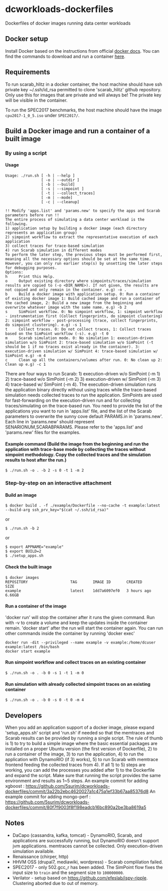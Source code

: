 # dcworkloads-dockerfiles
Dockerfiles of docker images running data center workloads

## Docker setup
Install Docker based on the instructions from official [docker docs](https://docs.docker.com/get-docker/). You can find the commands to download and run a container [here](https://docs.docker.com/engine/reference/commandline/run/).

## Requirements
To run scarab_hlitz in a docker container, the host machine should have ssh private key ~/.ssh/id_rsa permitted to clone 'scarab_hlitz' github repository.
Only use this for images that are private and will always be! The private key will be visible in the container.

To run the SPEC2017 benchmarks, the host machine should have the image `cpu2017-1_0_5.iso` under `SPEC2017/`.

## Build a Docker image and run a container of a built image

### By using a script
#### Usage
```
Usage: ./run.sh [ -h | --help ]
                [ -o | --outdir ]
                [ -b | --build]
                [ -s | --simpoint ]
                [ -t | --collect_traces]
                [ -m | --mode]
                [ -c | --cleanup]

!! Modify 'apps.list' and 'params.new' to specify the apps and Scarab parameters before run !!
The entire process of simulating a data center workload is the following.
1) application setup by building a docker image (each directory represents an application group)
2) simpoint workflow to extract the representative execution of each application
3) collect traces for trace-based simulation
4) run Scarab simulation in different modes
To perform the later step, the previous steps must be performed first, meaning all the necessary options should be set at the same time. However, you can only run earlier step(s) by unsetting the later steps for debugging purposes.
Options:
h     Print this Help.
o     Output existing directory where simpoints/traces/simulation results are copied to (-o <DIR_NAME>). If not given, the results are not copied and only remain in the container. e.g) -o .
b     Build a docker image with application setup. 0: Run a container of existing docker image 1: Build cached image and run a container of the cached image, 2: Build a new image from the beginning and overwrite whatever image with the same name. e.g) -b 2
s     SimPoint workflow. 0: No simpoint workflow, 1: simpoint workflow - instrumentation first (Collect fingerprints, do simpoint clustering) 2: simpoint workflow - post-processing (trace, collect fingerprints, do simpoint clustering). e.g) -s 1
t     Collect traces. 0: Do not collect traces, 1: Collect traces based on the SimPoint workflow (-s). e.g) -t 0
m     Scarab simulation mode. 0: No simulation 1: execution-driven simulation w/o SimPoint 2: trace-based simulation w/o SimPoint (-t should be 1 if no traces exist already in the container). 3: execution-driven simulation w/ SimPoint 4: trace-based simulation w/ SimPoint e.g) -m 4
c     Clean up all the containers/volumes after run. 0: No clean up 2: Clean up e.g) -c 1
```
There are four ways to run Scarab: 1) execution-driven w/o SimPoint (-m 1) 2) trace-based w/o SimPoint (-m 2) 3) execution-driven w/ SimPoint (-m 3) 4) trace-based w/ SimPoint (-m 4). The execution-driven simulation runs the application binary directly without using traces while the trace-based simulation needs collected traces to run the application. SimPoints are used for fast-forwarding on the execution-driven run and for collecting traces/simulating on the trace-based run.
You need to provide the list of the applications you want to run in 'apps.list' file, and the list of the Scarab parameters to overwrite the sunny cove default PARAMS.in in 'params.new'. Each line in 'params.new' should represent SENARIONUM,SCARABPARAMS. Please refer to the 'apps.list' and 'params.new' files for the examples.

#### Example command (Build the image from the beginning and run the application with trace-base mode by collecting the traces without simpoint methodology. Copy the collected traces and the simulation results to host after the run.)
```
$ ./run.sh -o . -b 2 -s 0 -t 1 -m 2
```
### Step-by-step on an interactive attachment
#### Build an image
```
$ docker build . -f ./example/Dockerfile --no-cache -t example:latest --build-arg ssh_prv_key="$(cat ~/.ssh/id_rsa)"
```
or
```
$ ./run.sh -b 2
```
or
```
$ export APPNAME="example"
$ export BUILD=2
$ ./setup_apps.sh
```

#### Check the built image
```
$ docker images
REPOSITORY                   TAG       IMAGE ID       CREATED        SIZE
example                      latest    1dd7a6097ef0   3 hours ago    6.66GB
```

#### Run a container of the image
'docker run' will stop the container after it runs the given command. Run with -v to create a volume and keep the updates inside the container remain. 'docker start' after the run will start the container again. You can run other commands inside the container by running 'docker exec'
```
docker run -dit --privileged --name example -v example:/home/dcuser example:latest /bin/bash
docker start example
```

#### Run simpoint workflow and collect traces on an existing container
```
$ ./run.sh -o . -b 0 -s 1 -t 1 -m 0
```

#### Run simulation with already collected simpoint traces on an existing container
```
$ ./run.sh -o . -b 0 -s 0 -t 0 -m 4
```

## Developers
When you add an application support of a docker image, please expand 'setup_apps.sh' script and 'run.sh' if needed so that the memtraces and Scarab results can be provided by running a single script. The rule of thumb is 1) to try to build a simple image where the basic essential packages are installed on a proper Ubuntu version (the first version of Dockerfile), 2) to run a container of the image, 3) to run the application, 4) to run the application with DynamoRIO (if 3) works), 5) to run Scarab with memtrace frontend feeding the collected traces from 4). 
If all 1) to 5) steps are working, you can add the processes you added after 1) to the Dockerfile and expand the script. Make sure that running the script provides the same environment and results as 1~5 steps.
An example commit for adding xgboost : https://github.com/5surim/dcworkloads-dockerfiles/commit/3a22b2ebc4620027a1c475a1ef33b67aa85376d8
An example commit for adding mongo-perf : https://github.com/5surim/dcworkloads-dockerfiles/commit/80f7f9003f8f198eadcb16bc890a2be3ba8619a5

## Notes
* DaCapo (cassandra, kafka, tomcat) - DynamoRIO, Scarab, and applications are successfully running, but DynamoRIO doesn't support jvm applications. memtraces cannot be collected. Only execution-driven simulation available.
* Renaissance (chirper, http)
* HHVM OSS (drupal7, mediawiki, wordpress) - Scarab complilation failed.
* SPEC2017 - only 502.gcc_r has been added. The SimPoint flow fixes the input size to `train` and the segment size to `100000000`.
* Verilator - setup based on https://github.com/efeslab/ispy-ripple. Clustering aborted due to out of memory.
